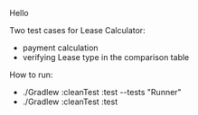 Hello

Two test cases for Lease Calculator: 
* payment calculation 
* verifying Lease type in the comparison table

How to run:
* ./Gradlew :cleanTest :test --tests "Runner"
* ./Gradlew :cleanTest :test